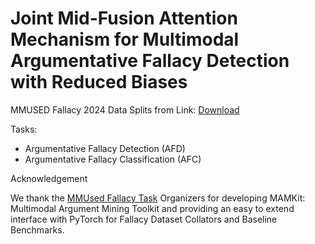 # Joint Mid-Fusion Attention Mechanism for Multimodal Argumentative Fallacy Detection with Reduced Biases

MMUSED Fallacy 2024 Data Splits from Link: [Download](https://drive.google.com/drive/folders/1uY35jfiKZnsCAvJppCe7NMJnIssjWG2k?usp=sharing)


Tasks: 
- Argumentative Fallacy Detection (AFD)
- Argumentative Fallacy Classification (AFC)


Acknowledgement

We thank the [MMUsed Fallacy Task](https://nlp-unibo.github.io/mm-argfallacy/2025/) Organizers for developing MAMKit: Multimodal Argument Mining Toolkit and providing an easy to extend interface with PyTorch for Fallacy Dataset Collators and Baseline Benchmarks.

